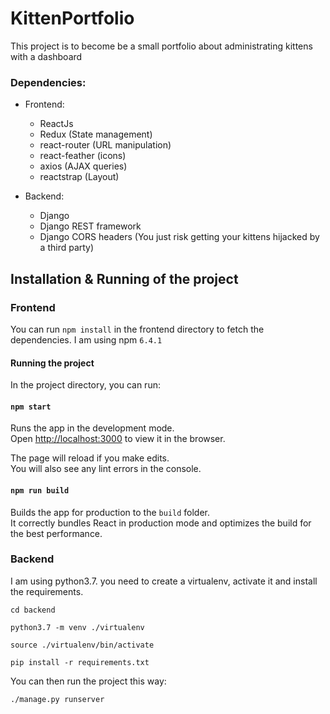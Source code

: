 # KittenPortfolio

This project is to become be a small portfolio about administrating kittens with a dashboard

### Dependencies:
- Frontend:
  - ReactJs
  - Redux (State management)
  - react-router (URL manipulation)
  - react-feather (icons)
  - axios (AJAX queries)
  - reactstrap (Layout)
  
- Backend:
  - Django
  - Django REST framework
  - Django CORS headers (You just risk getting your kittens hijacked by a third party)

## Installation & Running of the project

### Frontend
You can run `npm install` in the frontend directory to fetch the dependencies. I am using npm `6.4.1`

#### Running the project

In the project directory, you can run:

#### `npm start`

Runs the app in the development mode.<br>
Open [http://localhost:3000](http://localhost:3000) to view it in the browser.

The page will reload if you make edits.<br>
You will also see any lint errors in the console.

#### `npm run build`

Builds the app for production to the `build` folder.<br>
It correctly bundles React in production mode and optimizes the build for the best performance.


### Backend
I am using python3.7.
you need to create a virtualenv, activate it and install the requirements.

`cd backend`

`python3.7 -m venv ./virtualenv`

`source ./virtualenv/bin/activate`

`pip install -r requirements.txt`

You can then run the project this way:

`./manage.py runserver`


